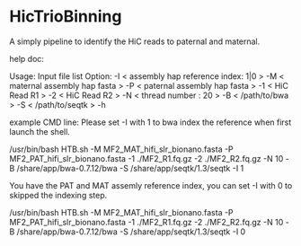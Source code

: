 # HicTrioBinning
A simply pipeline to identify the HiC reads to paternal and maternal.

help doc:

Usage:
		Input file list
Option:
		-I < assembly hap reference index: 1|0 >
		-M < maternal assembly hap fasta >
		-P < paternal assembly hap fasta >
		-1 < HiC Read R1 >
		-2 < HiC Read R2 >
		-N < thread number : 20 >
		-B < /path/to/bwa >
		-S < /path/to/seqtk >
		-h <help>

example CMD line:
Please set -I with 1 to bwa index the reference when first launch the shell.

/usr/bin/bash HTB.sh -M MF2_MAT_hifi_slr_bionano.fasta -P MF2_PAT_hifi_slr_bionano.fasta -1 ./MF2_R1.fq.gz -2 ./MF2_R2.fq.gz -N 10 -B /share/app/bwa-0.7.12/bwa -S /share/app/seqtk/1.3/seqtk  -I 1

You have the PAT and MAT assemly reference index, you can set -I with 0 to skipped the indexing step.

/usr/bin/bash HTB.sh -M MF2_MAT_hifi_slr_bionano.fasta -P MF2_PAT_hifi_slr_bionano.fasta -1 ./MF2_R1.fq.gz -2 ./MF2_R2.fq.gz -N 10 -B /share/app/bwa-0.7.12/bwa -S /share/app/seqtk/1.3/seqtk  -I 0
